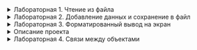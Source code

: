 <details>
  <summary>Лабораторная 1. Чтение из файла</summary>
  
  ## Лабораторная 1. Чтение из файла
  **Затрагиваемые темы**: массивы, строки, работа со строками, работа с файлами, списки
  ### Задание
  Даны два вида файлов, которые хранят информацию о событиях и людях. Событие описывается датой, когда оно произошло и описанием проиошедшего. Каждый человек описан в файле уникальным идентификатором, именем, датами рождения и смерти. Файлы могут хранить информацию в нескольких форматах, csv (comma-separated values) и json. Предусмотрите, чтобы программа могла считывать данные из обоих видов файлов. 

  Считайте информацию из обоих файлов. И найдите:
  1. Самое раннее и самое позднее событие, выведите сколько лет, месяцев и дней прошло между ними.
  1. Имена всех людей, которые родились в високосный год и их возраст не более 20 лет.

  ### Примечание
  Первые несколько лабораторных будут разбиты на этапы: логически декомпозированные этапы выполнения задания, которые должны приучить вас самостоятельно декомпозировать большую и страшную задачу на более мелкие. Также сначала будут напоминания по работе с гитом. 

  Правила работы с гитом:
  * Если лабораторные связаны между собой (таймлайны), то каждая лабораторная - это отдельная ветка.
  * Если лабораторная на отдельную тему, то создаем под нее отдельный репозиторий
  * Каждый этап лабораторной - это минимум один коммит
  * После успешного завершения лабораторной, ее ветку нужно подлить в main ветку.

  В дальнейшем подсказки для гита и декомпозиция задания исчезнут и вам придется учиться это делать самостоятельно.

  ### Декомпозиция задачи
  #### Подготовительный этап
  * Создайте проект TimeTrees
  * Подключите папку с солюшеном к гиту
  * Создайте ветку lab1-read-data

  #### Этап 1. Тупое считывание файла и обработка данных в виде строки
  Есть файлы с данными следующего формата:

  timelime.csv
  ```
  {дата_события};{описание_события}
  ```
  Пример файла:
  ```csv
  1950;событие 1 бла-бла-бла
  1991-06-01;какое-то событие 2
  2000-01-01;наступил миллениум, ура-ура-ура
  ```

  people.csv
  ```
  {Имя};{дата_рождения};{дата_смерти}
  ```
  Пример файла:
  ```csv
  1;Имя 1;2000-06-05
  2;Имя 2;1950-01-10;2010-01-01
  ```

  1. Считайте данные из этих файлов в два массива: `string[][] timeline` и `string[][] people`.
  2. Для массива timeline найдите самое раннее и самое позднее событие, выведите сколько лет, месяцев и дней прошло между ними.
  3. Для массива people выведите на экран имена всех людей, которые родились в високосный год и их возраст не более 20 лет.

  #### Этап 2. Переход от строк к общему объекту
  Для каждого пункта вам пришлось конвертировать строку в формат даты и только затем работать с конвертированным форматом. Это лишние вычислительные затраты, которых можно избежать. Рассмотрим другой способ. Он все еще тупой, но для понимания эволюции работы с типами данных проверим и его.

  Для сохранения данных считанных из файла используйте массивы типа не `string[][]`, а `object[][]`. Если вы знаете, что определенный элемент в строке является DateTime, то сразу конвертируйте строку в нужный формат, а полученную переменную сохраняйте в массив `object[][]`. И да, вы должны понимать как такое возможно.

  Теперь при извлечении элемента из массива, если вы знаете, что там дата, то достаточно сделать явное приведение типов (это тоже было отдано на изучение), которое не потребляет вычислительных ресурсов.

  #### Этап 3. Добавились новые данные для человека
  Пока это не очевидно, но для каждого человека нужен уникальный идентификатор, по которому мы сможем кратко ссылаться на человека в разных данных. Такое поле обычно называют Id (Identificator) и оно имеет тип данных int (long  и т.п.) или специальный тип данных, GUID - уникальное значение, которое гарантируется, что не будет повторяться нигде и никогда. В буквальном смысле. Гуиды генерируются по алгоритму таким образом, что нет ни одного повторяющегося в идеале нигде в мире с точностью до погрешности).

  Итак структура файла people.csv поменяется и теперь будет выглядеть следующим образом:
  ```
  {id};{Имя};{дата_рождения};{дата_смерти}
  ```
  Упс. Теперь все индексы в программе сместились. Поменяйте программу так, чтобы она снова работала. Не стесняйтесь придумать что-то, чтобы минимизировать боль, если в файле опять поменяется порядок значений.

  #### Этап 4. Переход от общего объекта к структурам
  Да, индексы и константы это, конечно, хорошо. Но даже если вы сохранили индекс каждого поля в константу (например, `idIndex`, `nameIndex`  и т.д.), то такой код (спойлер) выглядит так себе:
  ```cs
  people[0][birthDateIndex] = DateTime.Parse(parts[birthDateIndex]);
  bool isTwentyOlder = (DateTime.Now.Year - ((DateTime)people[0][birthDateIndex]).Year) > 20;
  ```
  Решением является использовать объединения нескольких переменных в единую сущность. Тогда у кажой переменной будет свой имя. Каждый экземпляр такой сущность - олицетворение одной строчки данных из файла, т.е. одно событие или один человек. Для реализации подобного можно использовать тип данных структуры или класса. Начнем со структур. Посмотрите бегло в любом источнике, что такое структура с С# и создайте две структуры: TimelineEvent и Person, в них создайте нуджные поля с нужными типами данных.

  А затем перепишите вашу программу, чтобы не использовать массив массивов, а использовать массив структур, `TimelineEvent[]` и `Person[]` соответственно.

  #### Этап 5. Работа с файлами JSON
  Если вы все сделали правильно, то следующий этап будет легким. Есть такой формат хранения данных, который называется JSON. Ничего особенного, это определенные правила записи данных, основная идея которого, что у вас есть объединения данных (объекты, как мы сделали в этапе 4), массивы и пары собственно данных формата `{имя_поля}: {значение поля}`. Пример, такого файла для людей:
  ```json
  [
    {
      "id": 1,
      "name": "Human 1",
      "birthDate": "1991-01-01",
      "deathDate": null
    },
    {
      "id": 2,
      "name": "Old Human 1",
      "birthDate": "1941-01-01",
      "deathDate": "2011-12-01"
    }
  ]
  ```
  У нас нет json файла, но мы хотим, чтобы программа умела с ним работать в том числе, а значит нужны тестовые данные. Сохраните массив с объектами событий и людей в файлы `timeline.json` и `people.json` воспользовавшись библиотекой NewtonJson, которую сначала нужно подключить в проект. Затем научите программу считывать данные на выбор или из csv файлов, или из json файлов.

  Как подключить библиотеку в проект читаем здесь:
  * Для VS https://docs.microsoft.com/ru-ru/nuget/quickstart/install-and-use-a-package-in-visual-studio
  * Для Rider https://www.jetbrains.com/help/rider/Using_NuGet.html

  Как использовать библиотеку: https://www.newtonsoft.com/json/help/html/SerializingJSON.htm

  PS: вы также должны в дальнейшем разобраться что такое NuGet, что такое сериализация и десериализация.
    
</details>
  
<details>
  <summary>Лабораторная 2. Добавление данных и сохранение в файл</summary>
  
  ## Лабораторная 2. Добавление данных и сохранение в файл
  Не забудьте создать ветку и делать коммиты между этапами, описанными в лабораторной, или между каждым успешно написанным кодом, который вы хотите сохранить. Воспринимайте коммиты как чек-поинты в игре, на которые вы сможете откатиться в случае "смерти" (зашли в тупик или что-то сломалось).
  
  ### Этап 1. Сделать ввод данных для события и человека
  1. Для события пользователь вводит с экрана дату, описание события и айдишники людей, которые участвовали в этом событии.
  ```
    * нельзя ввести айдишник человека, который еще не введен в программе
    * дату ввести можно: только год, год и месяц или точную дату
    * предусмотреть проверку корректности ввода даты
  ```
  2. Для человека с экрана вводится имя, дата рождения и дата смерти. Если человек еще жив, то дата смерти будет пустой. Затем для человека вводится идентификатор родителей.
  ```
    * родителей может быть только двое
    * пол родителей неважен (мы тут все прогрессивные)
    * может быть указан как только один родитель, так и ни одного (сироты и всякое такое)
    * при указании родителя проверять, что такой человек существует в системе
    * естественно проверять корректность ввода даты рождения и смерти
  ```
  
  ### Этап 2. Поиск людей при вводе данных
  Указывать при вводе событий и новых людей айдишники не очень удобно, хочется оперировать все-таки человекочитаемыми данными. Поэтому во время ввода данных, делаем возможность провалиться внутрь поиска людей, где мы начинаем вводить имя человека, программа показывает список доступных людей, а пользователь выбирает из списка нужного. и его данными уже заполняется. (Пример работы с таким меню требуем у препода).
  
  Описание примера организации меню на примере ввода данных нового человека.
  - Программа: "введите имя человека"
  - Юзер: "вводит какое-то имя"
  - Программа: "введите дату рождения и смерти"
  - Юзер: "вводит одну или две даты"
  - Программа проверяет корретность введенных дат, если даты некорректны, то выводит текст ошибки и просит повторить ввод даты или прервать создание нового человека. Если все корретно, то переходим к следующему пункту.
  - Программа: "Нажмите Enter, если у человека неизвестны родители или кнопку F, чтобы найти родственников"
  - Юзер: "нажимает F"
  - Программа очищает экран, появляется текст "начните вводить имя первого родителя" и на строке пустое поле, где будут вводиться символы для поиска
  - Юзер: "вводит первый символ"
  - Программа опять очищает экран, но таким образом, чтобы на экране создавалось впечатление, что увеличивается только поле ввода символов для поиска и меняется список найденных людей.
  
  ```
    * сделайте систему поиска людей при вводе данных
    * сделайте выбор человека в списке с помощью клавиш вверх/вниз, а не с помощью цифр
  ```
  
  ### Этап 3. Редактирование данных
  Сделайте меню выбора имеющегося человека в системе и возможность отредактировать его данные
  
  ### Этап 4. Вывод на экран и в файл
  Сделайте вывод списка людей и событий в консоль простым списком, если это еще не сделано. Также сделайте сохранение данных в csv и в json файлы. При старте программы загружайте данные либо из csv, либо из json файла, чтобы восстановить работу с программой с прошлого раза.
  
  ### Этап 5. Переход на классы
  Скорее всего программа уже представляет из себя кучу отдельных методов, в которых уже сложно ориентироваться. Часть из этих методов связана друг с другом в рамках одного функционала, другие методы не имеют между собой прямой связи. Перед тем как переходить к следующим этапам разбейте программу на классы. Рассказать про логику разбиения на классы и отличие классов от структур должен преподаватель.
</details>


<details>
  <summary>Лабораторная 3. Форматированный вывод на экран</summary>
  
  ## Лабораторная 3. Форматированный вывод на экран
  Here be dragons
</details>

<details>
  <summary>Описание проекта</summary>
  
  # Описание проекта
  В рамках проекта, который будет развиваться до конца курса будет реализована программа, которая позволит создавать таймлайны
  
  ## Таймлайн
  Таймлайн - это события, упорядоченные по времени. Таймлайн может иметь текстовое представление

  <img src="https://user-images.githubusercontent.com/2069875/132652913-ac7fa96c-c843-40d6-9d1e-3e2eb411bcfd.png" height="250">

  или графическое

  <img src="https://user-images.githubusercontent.com/2069875/132653017-551b8ba4-bf81-432b-a488-8b24e6d8fc25.png" height="250">

  ## Генеалогическое древо
  Генеалогическое древо вляется одной из вариаций таймлайна но отражаются в нем только события, связанные с определенными людьми, и отношения между ними. Чаще всего генеалогическое древо строится в графическом виде и на нем отображаются события рождения и смерти людей из одной семьи/рода.

  <img src="https://user-images.githubusercontent.com/2069875/132661659-9d5aafd3-6f03-4048-98c7-32ccb07b149f.png" height="250">

  Иногда генеалогическое древо может расширяться дополнительными событиями, касающимися определенных людей, чтобы было видно, что он не только родился и умер, но и поучаствовал в некоторых событиях.
  ## Связь таймлайна и генеалогического древа
  В событиях таймлайна могут встречаться люди, для которых существует генеалогическое древо. Соответственно, выбрав человека на таймлайне, можно провалиться в его генеалогическое древо.

  ## Для чего нужны таймлайны и генеалогические древа
  Таймлайны это удобный и наглядный способ изучения, например, истории. Но также они могут использоваться в фандомах для лучшего слежения за ходом событий в мультисюжетных вселенных (Сталкер, WarHammer, Метро). Генеалогические деревья также используются для иллюстраций сложных взаимоотношений между персонажами (Властелин колец, Ведьмак).
</details>

<details>
  <summary>Лабораторная 4. Связи между объектами</summary>
  
  # Лабораторная 4. Связи между объектами
  Here be dragons
</details>
